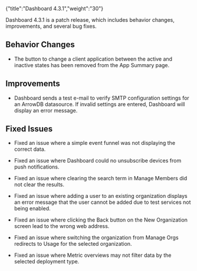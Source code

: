 {"title":"Dashboard 4.3.1","weight":"30"}

Dashboard 4.3.1 is a patch release, which includes behavior changes, improvements, and several bug fixes.

## Behavior Changes

* The button to change a client application between the active and inactive states has been removed from the App Summary page.

## Improvements

* Dashboard sends a test e-mail to verify SMTP configuration settings for an ArrowDB datasource. If invalid settings are entered, Dashboard will display an error message.

## Fixed Issues

* Fixed an issue where a simple event funnel was not displaying the correct data.

* Fixed an issue where Dashboard could no unsubscribe devices from push notifications.

* Fixed an issue where clearing the search term in Manage Members did not clear the results.

* Fixed an issue where adding a user to an existing organization displays an error message that the user cannot be added due to test services not being enabled.

* Fixed an issue where clicking the Back button on the New Organization screen lead to the wrong web address.

* Fixed an issue where switching the organization from Manage Orgs redirects to Usage for the selected organization.

* Fixed an issue where Metric overviews may not filter data by the selected deployment type.
